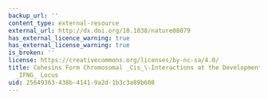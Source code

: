 ```yaml
---
backup_url: ''
content_type: external-resource
external_url: http://dx.doi.org/10.1038/nature08079
has_external_licence_warning: true
has_external_license_warning: true
is_broken: ''
license: https://creativecommons.org/licenses/by-nc-sa/4.0/
title: Cohesins Form Chromosomal _Cis_\-Interactions at the Developmentally Regulated
  _IFNG_ Locus
uid: 25649363-438b-4141-9a2d-1b3c3a89b608
---
```

